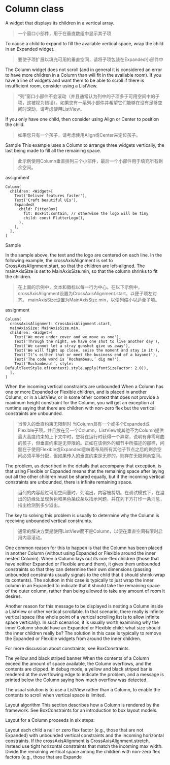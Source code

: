 # Column class

A widget that displays its children in a vertical array.
>一个窗口小部件，用于在垂直数组中显示其子项


To cause a child to expand to fill the available vertical space, wrap the child in an Expanded widget.
>要使子项扩展以填充可用的垂直空间，请将子项包装在Expanded小部件中


The Column widget does not scroll (and in general it is considered an error to have more children in a Column than will fit in the available room). If you have a line of widgets and want them to be able to scroll if there is insufficient room, consider using a ListView.
>“列”窗口小部件不会滚动（并且通常认为列中的子项多于可用空间中的子项，这被视为错误）。如果您有一系列小部件并希望它们能够在没有足够空间时滚动，请考虑使用ListView。


If you only have one child, then consider using Align or Center to position the child.
>如果您只有一个孩子，请考虑使用Align或Center来定位孩子。


Sample
This example uses a Column to arrange three widgets vertically, the last being made to fill all the remaining space.
>此示例使用Column垂直排列三个小部件，最后一个小部件用于填充所有剩余空间。


assignment

	Column(
	  children: <Widget>[
	    Text('Deliver features faster'),
	    Text('Craft beautiful UIs'),
	    Expanded(
	      child: FittedBox(
	        fit: BoxFit.contain, // otherwise the logo will be tiny
	        child: const FlutterLogo(),
	      ),
	    ),
	  ],
	)
Sample

In the sample above, the text and the logo are centered on each line. In the following example, the crossAxisAlignment is set to CrossAxisAlignment.start, so that the children are left-aligned. The mainAxisSize is set to MainAxisSize.min, so that the column shrinks to fit the children.
>在上面的示例中，文本和徽标以每一行为中心。在以下示例中，crossAxisAlignment设置为CrossAxisAlignment.start，以便子项左对齐。 mainAxisSize设置为MainAxisSize.min，以便列缩小以适合子项。


assignment

	Column(
	  crossAxisAlignment: CrossAxisAlignment.start,
	  mainAxisSize: MainAxisSize.min,
	  children: <Widget>[
	    Text('We move under cover and we move as one'),
	    Text('Through the night, we have one shot to live another day'),
	    Text('We cannot let a stray gunshot give us away'),
	    Text('We will fight up close, seize the moment and stay in it'),
	    Text('It’s either that or meet the business end of a bayonet'),
	    Text('The code word is ‘Rochambeau,’ dig me?'),
	    Text('Rochambeau!', style: DefaultTextStyle.of(context).style.apply(fontSizeFactor: 2.0)),
	  ],
	)
	
When the incoming vertical constraints are unbounded
When a Column has one or more Expanded or Flexible children, and is placed in another Column, or in a ListView, or in some other context that does not provide a maximum height constraint for the Column, you will get an exception at runtime saying that there are children with non-zero flex but the vertical constraints are unbounded.
>当传入的垂直约束无限制时
当Column具有一个或多个Expanded或Flexible子项，并且放在另一个Column，ListView或其他不为Column提供最大高度约束的上下文中时，您将在运行时获得一个异常，说明有非零弯曲的孩子，但垂直约束是无界限的。正如在该例外的细节中所描述的那样，问题在于使用Flexible或Expanded意味着布局所有其他子节点之后的剩余空间必须平等分配，但如果传入的垂直约束是无界的，则存在无限剩余空间。

The problem, as described in the details that accompany that exception, is that using Flexible or Expanded means that the remaining space after laying out all the other children must be shared equally, but if the incoming vertical constraints are unbounded, there is infinite remaining space.
>当列的内容超过可用空间量时，列溢出，内容被剪切。在调试模式下，在溢出的边缘处呈现黄色和黑色条纹条以指示问题，并在列下方打印一条消息，指出检测到多少溢出。

The key to solving this problem is usually to determine why the Column is receiving unbounded vertical constraints.
>通常的解决方案是使用ListView而不是Column，以便在垂直空间有限时启用内容滚动。

One common reason for this to happen is that the Column has been placed in another Column (without using Expanded or Flexible around the inner nested Column). When a Column lays out its non-flex children (those that have neither Expanded or Flexible around them), it gives them unbounded constraints so that they can determine their own dimensions (passing unbounded constraints usually signals to the child that it should shrink-wrap its contents). The solution in this case is typically to just wrap the inner column in an Expanded to indicate that it should take the remaining space of the outer column, rather than being allowed to take any amount of room it desires.

Another reason for this message to be displayed is nesting a Column inside a ListView or other vertical scrollable. In that scenario, there really is infinite vertical space (the whole point of a vertical scrolling list is to allow infinite space vertically). In such scenarios, it is usually worth examining why the inner Column should have an Expanded or Flexible child: what size should the inner children really be? The solution in this case is typically to remove the Expanded or Flexible widgets from around the inner children.

For more discussion about constraints, see BoxConstraints.

The yellow and black striped banner
When the contents of a Column exceed the amount of space available, the Column overflows, and the contents are clipped. In debug mode, a yellow and black striped bar is rendered at the overflowing edge to indicate the problem, and a message is printed below the Column saying how much overflow was detected.

The usual solution is to use a ListView rather than a Column, to enable the contents to scroll when vertical space is limited.

Layout algorithm
This section describes how a Column is rendered by the framework. See BoxConstraints for an introduction to box layout models.

Layout for a Column proceeds in six steps:

Layout each child a null or zero flex factor (e.g., those that are not Expanded) with unbounded vertical constraints and the incoming horizontal constraints. If the crossAxisAlignment is CrossAxisAlignment.stretch, instead use tight horizontal constraints that match the incoming max width.
Divide the remaining vertical space among the children with non-zero flex factors (e.g., those that are Expande
